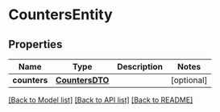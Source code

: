 # CountersEntity

## Properties
Name | Type | Description | Notes
------------ | ------------- | ------------- | -------------
**counters** | [**CountersDTO**](CountersDTO.md) |  | [optional] 

[[Back to Model list]](../README.md#documentation-for-models) [[Back to API list]](../README.md#documentation-for-api-endpoints) [[Back to README]](../README.md)


